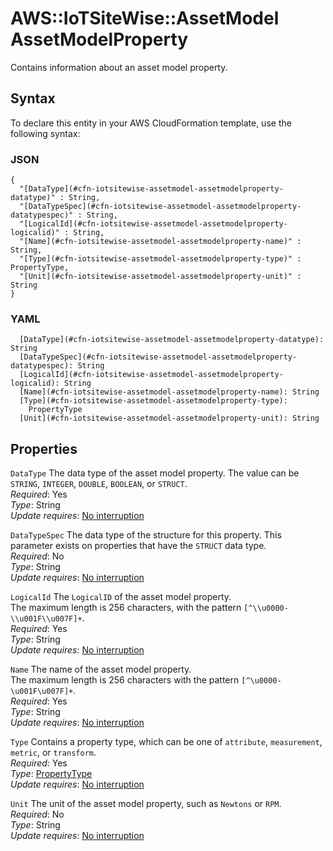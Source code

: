 # AWS::IoTSiteWise::AssetModel AssetModelProperty<a name="aws-properties-iotsitewise-assetmodel-assetmodelproperty"></a>

Contains information about an asset model property\.

## Syntax<a name="aws-properties-iotsitewise-assetmodel-assetmodelproperty-syntax"></a>

To declare this entity in your AWS CloudFormation template, use the following syntax:

### JSON<a name="aws-properties-iotsitewise-assetmodel-assetmodelproperty-syntax.json"></a>

```
{
  "[DataType](#cfn-iotsitewise-assetmodel-assetmodelproperty-datatype)" : String,
  "[DataTypeSpec](#cfn-iotsitewise-assetmodel-assetmodelproperty-datatypespec)" : String,
  "[LogicalId](#cfn-iotsitewise-assetmodel-assetmodelproperty-logicalid)" : String,
  "[Name](#cfn-iotsitewise-assetmodel-assetmodelproperty-name)" : String,
  "[Type](#cfn-iotsitewise-assetmodel-assetmodelproperty-type)" : PropertyType,
  "[Unit](#cfn-iotsitewise-assetmodel-assetmodelproperty-unit)" : String
}
```

### YAML<a name="aws-properties-iotsitewise-assetmodel-assetmodelproperty-syntax.yaml"></a>

```
  [DataType](#cfn-iotsitewise-assetmodel-assetmodelproperty-datatype): String
  [DataTypeSpec](#cfn-iotsitewise-assetmodel-assetmodelproperty-datatypespec): String
  [LogicalId](#cfn-iotsitewise-assetmodel-assetmodelproperty-logicalid): String
  [Name](#cfn-iotsitewise-assetmodel-assetmodelproperty-name): String
  [Type](#cfn-iotsitewise-assetmodel-assetmodelproperty-type): 
    PropertyType
  [Unit](#cfn-iotsitewise-assetmodel-assetmodelproperty-unit): String
```

## Properties<a name="aws-properties-iotsitewise-assetmodel-assetmodelproperty-properties"></a>

`DataType`  <a name="cfn-iotsitewise-assetmodel-assetmodelproperty-datatype"></a>
The data type of the asset model property\. The value can be `STRING`, `INTEGER`, `DOUBLE`, `BOOLEAN`, or `STRUCT`\.  
*Required*: Yes  
*Type*: String  
*Update requires*: [No interruption](https://docs.aws.amazon.com/AWSCloudFormation/latest/UserGuide/using-cfn-updating-stacks-update-behaviors.html#update-no-interrupt)

`DataTypeSpec`  <a name="cfn-iotsitewise-assetmodel-assetmodelproperty-datatypespec"></a>
The data type of the structure for this property\. This parameter exists on properties that have the `STRUCT` data type\.  
*Required*: No  
*Type*: String  
*Update requires*: [No interruption](https://docs.aws.amazon.com/AWSCloudFormation/latest/UserGuide/using-cfn-updating-stacks-update-behaviors.html#update-no-interrupt)

`LogicalId`  <a name="cfn-iotsitewise-assetmodel-assetmodelproperty-logicalid"></a>
The `LogicalID` of the asset model property\.  
The maximum length is 256 characters, with the pattern `[^\\u0000-\\u001F\\u007F]+`\.  
*Required*: Yes  
*Type*: String  
*Update requires*: [No interruption](https://docs.aws.amazon.com/AWSCloudFormation/latest/UserGuide/using-cfn-updating-stacks-update-behaviors.html#update-no-interrupt)

`Name`  <a name="cfn-iotsitewise-assetmodel-assetmodelproperty-name"></a>
The name of the asset model property\.  
The maximum length is 256 characters with the pattern `[^\u0000-\u001F\u007F]+`\.  
*Required*: Yes  
*Type*: String  
*Update requires*: [No interruption](https://docs.aws.amazon.com/AWSCloudFormation/latest/UserGuide/using-cfn-updating-stacks-update-behaviors.html#update-no-interrupt)

`Type`  <a name="cfn-iotsitewise-assetmodel-assetmodelproperty-type"></a>
Contains a property type, which can be one of `attribute`, `measurement`, `metric`, or `transform`\.  
*Required*: Yes  
*Type*: [PropertyType](aws-properties-iotsitewise-assetmodel-propertytype.md)  
*Update requires*: [No interruption](https://docs.aws.amazon.com/AWSCloudFormation/latest/UserGuide/using-cfn-updating-stacks-update-behaviors.html#update-no-interrupt)

`Unit`  <a name="cfn-iotsitewise-assetmodel-assetmodelproperty-unit"></a>
The unit of the asset model property, such as `Newtons` or `RPM`\.  
*Required*: No  
*Type*: String  
*Update requires*: [No interruption](https://docs.aws.amazon.com/AWSCloudFormation/latest/UserGuide/using-cfn-updating-stacks-update-behaviors.html#update-no-interrupt)